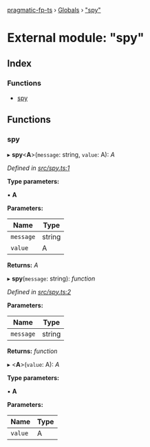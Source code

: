 [pragmatic-fp-ts](../README.md) › [Globals](../globals.md) › ["spy"](_spy_.md)

# External module: "spy"

## Index

### Functions

* [spy](_spy_.md#spy)

## Functions

###  spy

▸ **spy**<**A**>(`message`: string, `value`: A): *A*

*Defined in [src/spy.ts:1](https://github.com/hermann-p/pragmatic-fp-ts/blob/4c86847/src/spy.ts#L1)*

**Type parameters:**

▪ **A**

**Parameters:**

Name | Type |
------ | ------ |
`message` | string |
`value` | A |

**Returns:** *A*

▸ **spy**(`message`: string): *function*

*Defined in [src/spy.ts:2](https://github.com/hermann-p/pragmatic-fp-ts/blob/4c86847/src/spy.ts#L2)*

**Parameters:**

Name | Type |
------ | ------ |
`message` | string |

**Returns:** *function*

▸ <**A**>(`value`: A): *A*

**Type parameters:**

▪ **A**

**Parameters:**

Name | Type |
------ | ------ |
`value` | A |

